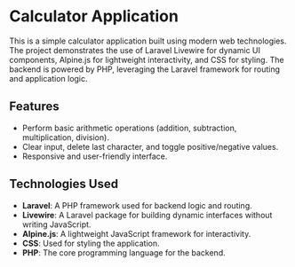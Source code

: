 # Calculator Application

This is a simple calculator application built using modern web technologies. The project demonstrates the use of Laravel Livewire for dynamic UI components, Alpine.js for lightweight interactivity, and CSS for styling. The backend is powered by PHP, leveraging the Laravel framework for routing and application logic.

## Features

- Perform basic arithmetic operations (addition, subtraction, multiplication, division).
- Clear input, delete last character, and toggle positive/negative values.
- Responsive and user-friendly interface.

## Technologies Used

- **Laravel**: A PHP framework used for backend logic and routing.
- **Livewire**: A Laravel package for building dynamic interfaces without writing JavaScript.
- **Alpine.js**: A lightweight JavaScript framework for interactivity.
- **CSS**: Used for styling the application.
- **PHP**: The core programming language for the backend.
